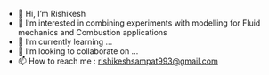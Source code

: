 - 👋 Hi, I’m Rishikesh
- 👀 I’m interested in combining experiments with modelling for Fluid mechanics and Combustion applications
- 🌱 I’m currently learning ...
- 💞️ I’m looking to collaborate on ...
- 📫 How to reach me : rishikeshsampat993@gmail.com

<!---
rpsampat/rpsampat is a ✨ special ✨ repository because its `README.md` (this file) appears on your GitHub profile.
You can click the Preview link to take a look at your changes.
--->

